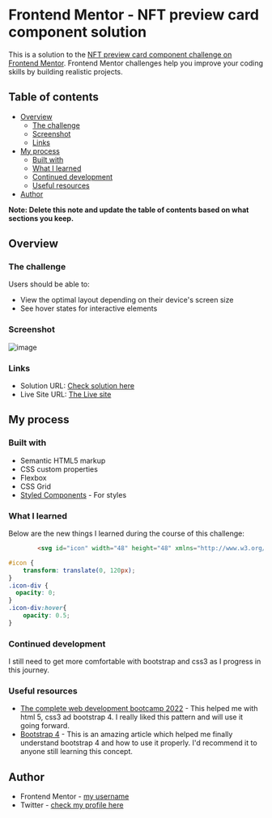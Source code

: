 # Frontend Mentor - NFT preview card component solution

This is a solution to the [NFT preview card component challenge on Frontend Mentor](https://www.frontendmentor.io/challenges/nft-preview-card-component-SbdUL_w0U). Frontend Mentor challenges help you improve your coding skills by building realistic projects. 

## Table of contents

- [Overview](#overview)
  - [The challenge](#the-challenge)
  - [Screenshot](#screenshot)
  - [Links](#links)
- [My process](#my-process)
  - [Built with](#built-with)
  - [What I learned](#what-i-learned)
  - [Continued development](#continued-development)
  - [Useful resources](#useful-resources)
- [Author](#author)


**Note: Delete this note and update the table of contents based on what sections you keep.**

## Overview

### The challenge

Users should be able to:

- View the optimal layout depending on their device's screen size
- See hover states for interactive elements

### Screenshot

![image](https://user-images.githubusercontent.com/71636617/190833191-72785faa-d2f1-40d0-84e8-8dd4fc81aa35.png)


### Links

- Solution URL: [Check solution here](https://github.com/rereloluwavictor2001/NFT-preview-card-)
- Live Site URL: [The Live site](https://rereloluwavictor2001.github.io/NFT-preview-card-/)

## My process

### Built with

- Semantic HTML5 markup
- CSS custom properties
- Flexbox
- CSS Grid
- [Styled Components](https://styled-components.com/) - For styles


### What I learned

Below are the new things I learned during the course of this challenge:

```html
        <svg id="icon" width="48" height="48" xmlns="http://www.w3.org/2000/svg"><g fill="none" fill-rule="evenodd"><path d="M0 0h48v48H0z"/><path d="M24 9C14 9 5.46 15.22 2 24c3.46 8.78 12 15 22 15 10.01 0 18.54-6.22 22-15-3.46-8.78-11.99-15-22-15Zm0 25c-5.52 0-10-4.48-10-10s4.48-10 10-10 10 4.48 10 10-4.48 10-10 10Zm0-16c-3.31 0-6 2.69-6 6s2.69 6 6 6 6-2.69 6-6-2.69-6-6-6Z" fill="#FFF" fill-rule="nonzero"/></g></svg>

```
```css
#icon {
    transform: translate(0, 120px);
}
.icon-div {
  opacity: 0;
}
.icon-div:hover{
    opacity: 0.5;
}
```

### Continued development

I still need to get more comfortable with bootstrap and css3 as I progress in this journey. 


### Useful resources

- [The complete web development bootcamp 2022](https://www.udemy.com/course/the-complete-web-development-bootcamp/learn/lecture/12374120?start=0#search) - This helped me with html 5, css3 ad bootstrap 4. I really liked this pattern and will use it going forward.
- [Bootstrap 4](https://www.getbootstrap.com) - This is an amazing article which helped me finally understand bootstrap 4 and how to use it properly. I'd recommend it to anyone still learning this concept.


## Author

- Frontend Mentor - [my username](https://www.frontendmentor.io/profile/rereloluwavictor2001)
- Twitter - [check my profile here](https://www.twitter.com/rereloluwaalimi)




